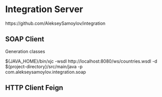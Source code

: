 <h1>Integration Server</h1>
<p>https://github.com/AlekseySamoylov/integration</p>
<h2>SOAP Client</h2>
<p>Generation classes</p>
<p>${JAVA_HOME}/bin/xjc -wsdl http://localhost:8080/ws/countries.wsdl -d ${project-directory}/src/main/java -p com.alekseysamoylov.integration.soap</p>

<h2>HTTP Client Feign</h2>
